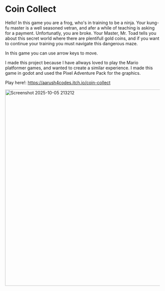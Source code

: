 # Coin Collect

Hello! In this game you are a frog, who's in training to be a ninja. Your kung-fu master is a well seasoned vetran, and afer a while of teaching is asking for a payment. Unfortunatly, you are broke. Your Master, Mr. Toad tells you about this secret world where there are plentifull gold coins, and if you want to continue your training you must navigate this dangerous maze.

In this game you can use arrow keys to move.

I made this project because I have allways loved to play the Mario platformer games, and wanted to create a similar experience.
I made this game in godot and used the Pixel Adventure Pack for the graphics.

Play here!: https://aarush4codes.itch.io/coin-collect

<img width="1147" height="639" alt="Screenshot 2025-10-05 213212" src="https://github.com/user-attachments/assets/a634143f-a0a8-42d3-bdd4-d7c5798d2916" />
